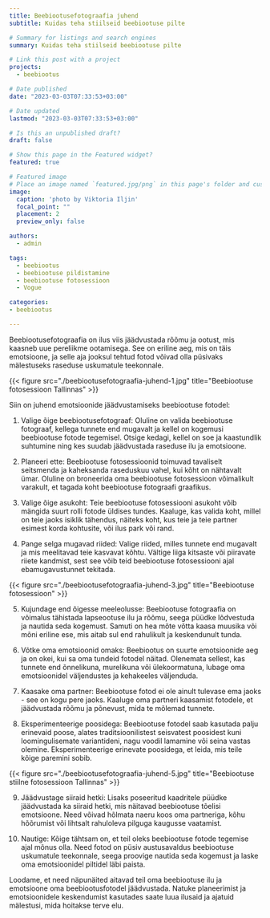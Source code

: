```yaml
---
title: Beebiootusefotograafia juhend
subtitle: Kuidas teha stiilseid beebiootuse pilte

# Summary for listings and search engines
summary: Kuidas teha stiilseid beebiootuse pilte

# Link this post with a project
projects: 
  - beebiootus

# Date published
date: "2023-03-03T07:33:53+03:00"

# Date updated
lastmod: "2023-03-03T07:33:53+03:00"

# Is this an unpublished draft?
draft: false

# Show this page in the Featured widget?
featured: true

# Featured image
# Place an image named `featured.jpg/png` in this page's folder and customize its options here.
image:
  caption: 'photo by Viktoria Iljin'
  focal_point: ""
  placement: 2
  preview_only: false

authors:
  - admin

tags:
  - beebiootus
  - beebiootuse pildistamine
  - beebiootuse fotosessioon
  - Vogue

categories:
- beebiootus

---
```

Beebiootusefotograafia on ilus viis jäädvustada rõõmu ja ootust, mis kaasneb uue pereliikme ootamisega. See on eriline aeg, mis on täis emotsioone, ja selle aja jooksul tehtud fotod võivad olla püsivaks mälestuseks raseduse uskumatule teekonnale.

{{< figure src="./beebiootusefotograafia-juhend-1.jpg" title="Beebiootuse fotosessioon Tallinnas" >}}

Siin on juhend emotsioonide jäädvustamiseks beebiootuse fotodel:

1. Valige õige beebiootusefotograaf: Oluline on valida beebiootuse fotograaf, kellega tunnete end mugavalt ja kellel on kogemusi beebiootuse fotode tegemisel. Otsige kedagi, kellel on soe ja kaastundlik suhtumine ning kes suudab jäädvustada raseduse ilu ja emotsioone.

2. Planeeri ette: Beebiootuse fotosessioonid toimuvad tavaliselt seitsmenda ja kaheksanda raseduskuu vahel, kui kõht on nähtavalt ümar. Oluline on broneerida oma beebiootuse fotosessioon võimalikult varakult, et tagada koht beebiootuse fotograafi graafikus.

3. Valige õige asukoht: Teie beebiootuse fotosessiooni asukoht võib mängida suurt rolli fotode üldises tundes. Kaaluge, kas valida koht, millel on teie jaoks isiklik tähendus, näiteks koht, kus teie ja teie partner esimest korda kohtusite, või ilus park või rand.

4. Pange selga mugavad riided: Valige riided, milles tunnete end mugavalt ja mis meelitavad teie kasvavat kõhtu. Vältige liiga kitsaste või piiravate riiete kandmist, sest see võib teid beebiootuse fotosessiooni ajal ebamugavustunnet tekitada.

{{< figure src="./beebiootusefotograafia-juhend-3.jpg" title="Beebiootuse fotosessioon" >}}

5. Kujundage end õigesse meeleolusse: Beebiootuse fotograafia on võimalus tähistada lapseootuse ilu ja rõõmu, seega püüdke lõdvestuda ja nautida seda kogemust. Samuti on hea mõte võtta kaasa muusika või mõni eriline ese, mis aitab sul end rahulikult ja keskendunult tunda.

6. Võtke oma emotsioonid omaks: Beebiootus on suurte emotsioonide aeg ja on okei, kui sa oma tundeid fotodel näitad. Olenemata sellest, kas tunnete end õnnelikuna, murelikuna või ülekoormatuna, lubage oma emotsioonidel väljendustes ja kehakeeles väljenduda.

7. Kaasake oma partner: Beebiootuse fotod ei ole ainult tulevase ema jaoks - see on kogu pere jaoks. Kaaluge oma partneri kaasamist fotodele, et jäädvustada rõõmu ja põnevust, mida te mõlemad tunnete.

8. Eksperimenteerige poosidega: Beebiootuse fotodel saab kasutada palju erinevaid poose, alates traditsioonilistest seisvatest poosidest kuni loomingulisemate variantideni, nagu voodil lamamine või seina vastas olemine. Eksperimenteerige erinevate poosidega, et leida, mis teile kõige paremini sobib.

{{< figure src="./beebiootusefotograafia-juhend-5.jpg" title="Beebiootuse stiilne fotosessioon Tallinnas" >}}

9. Jäädvustage siiraid hetki: Lisaks poseeritud kaadritele püüdke jäädvustada ka siiraid hetki, mis näitavad beebiootuse tõelisi emotsioone. Need võivad hõlmata naeru koos oma partneriga, kõhu hõõrumist või lihtsalt rahuloleva pilguga kaugusse vaatamist.

10. Nautige: Kõige tähtsam on, et teil oleks beebiootuse fotode tegemise ajal mõnus olla. Need fotod on püsiv austusavaldus beebiootuse uskumatule teekonnale, seega proovige nautida seda kogemust ja laske oma emotsioonidel piltidel läbi paista.

Loodame, et need näpunäited aitavad teil oma beebiootuse ilu ja emotsioone oma beebiootusfotodel jäädvustada. Natuke planeerimist ja emotsioonidele keskendumist kasutades saate luua ilusaid ja ajatuid mälestusi, mida hoitakse terve elu.